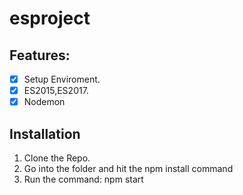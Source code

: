 # esproject

## Features:
- [x] Setup Enviroment.
- [x] ES2015,ES2017.
- [x] Nodemon

## Installation
1. Clone the Repo.
2. Go into the folder and hit the npm install command
3. Run the command: npm start
